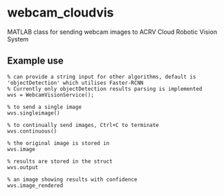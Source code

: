# webcam_cloudvis
MATLAB class for sending webcam images to ACRV Cloud Robotic Vision System

## Example use

```
% can provide a string input for other algorithms, default is 'objectDetection' which utilises Faster-RCNN
% Currently only objectDetection results parsing is implemented
wvs = WebcamVisionService(); 

% to send a single image
wvs.singleimage()

% to continually send images, Ctrl+C to terminate
wvs.continuous()

% the original image is stored in
wvs.image

% results are stored in the struct
wvs.output

% an image showing results with confidence
wvs.image_rendered
```
